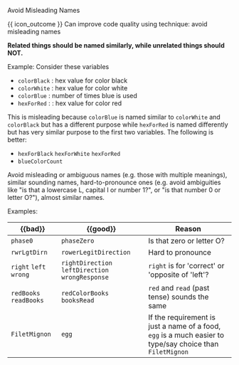 <span id="title">Avoid Misleading Names</span>

<span id="prereqs"></span>

<span id="outcomes">{{ icon_outcome }} Can improve code quality using technique: avoid misleading names </span>

<div id="body">

**Related things should be named similarly, while unrelated things should NOT.**

<tip-box>

Example: Consider these variables 
* `colorBlack` : hex value for color black
* `colorWhite` : hex value for color white
* `colorBlue` : number of times blue is used
* `hexForRed` : : hex value for color red

This is misleading because `colorBlue` is named similar to `colorWhite` and `colorBlack` but has a different purpose while `hexForRed` is named differently but has very similar purpose to the first two variables. The following is better: 
* `hexForBlack` `hexForWhite` `hexForRed` 
* `blueColorCount`

</tip-box>

Avoid misleading or ambiguous names (e.g. those with multiple meanings), similar sounding names, hard-to-pronounce ones (e.g. avoid ambiguities like "is that a lowercase L, capital I or number 1?", or "is that number 0 or letter O?"), almost similar names.

<tip-box>

Examples:

| {{bad}}        | {{good}}        |  Reason      |
| --------------- | --------------- |  --------------- |
|`phase0`  |`phaseZero`  |  Is that zero or letter O? |
|`rwrLgtDirn`  |`rowerLegitDirection`  |  Hard to pronounce |
|`right` `left` `wrong`  |`rightDirection` `leftDirection` `wrongResponse`  |  `right` is for 'correct' or 'opposite of 'left'? |
|`redBooks` `readBooks`  |`redColorBooks` `booksRead` |  `red` and `read` (past tense) sounds the same |
|`FiletMignon`  |`egg` |  If the requirement is just a name of a food, `egg` is a much easier to type/say choice than `FiletMignon` |

</tip-box>


</div>

<div id="extras">
</div>